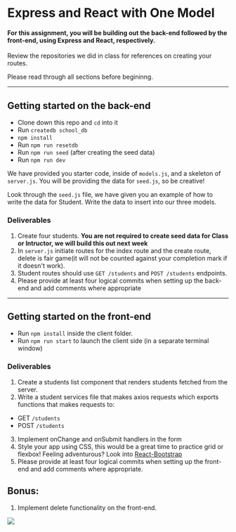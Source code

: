 # Express and React with One Model 

#### For this assignment, you will be building out the back-end followed by the front-end, using Express and React, respectively.

Review the repositories we did in class for references on creating your routes.

Please read through all sections before begininng.

*******

## Getting started on the back-end

- Clone down this repo and `cd` into it
- Run `createdb school_db`
- `npm install`
- Run `npm run resetdb`
- Run `npm run seed` (after creating the seed data)
- Run `npm run dev`

We have provided you starter code, inside of `models.js`, and a skeleton of `server.js`. You will be providing the data for `seed.js`, so be creative! 

Look through the `seed.js` file, we have given you an example of how to write the data for Student. Write the data to insert into our three models.

### Deliverables
1. Create four students. **You are not required to create seed data for Class or Intructor, we will build this out next week**
1. In `server.js` initiate routes for the index route and the create route, delete is fair game(it will not be counted against your completion mark if it doesn't work).
1.  Student routes should use `GET /students` and `POST /students` endpoints.
1.  Please provide at least four logical commits when setting up the back-end and add comments where appropriate

************

## Getting started on the front-end

- Run `npm install` inside the client folder.
- Run `npm run start` to launch the client side (in a separate terminal window)

### Deliverables
1. Create a students list component that renders students fetched from the server.
1. Write a student services file that makes axios requests which exports functions that makes requests to:
-  GET `/students`
-  POST  `/students`
3. Implement onChange and onSubmit handlers in the form
4. Style your app using CSS, this would be a great time to practice grid or flexbox! Feeling adventurous? Look into [React-Bootstrap](https://react-bootstrap.github.io/) 
5. Please provide at least four logical commits when setting up the front-end and add comments where appropriate.



## Bonus:

1. Implement delete functionality on the front-end.

![](https://media.giphy.com/media/3orieYvLZXsgTkOHza/giphy.gif)

